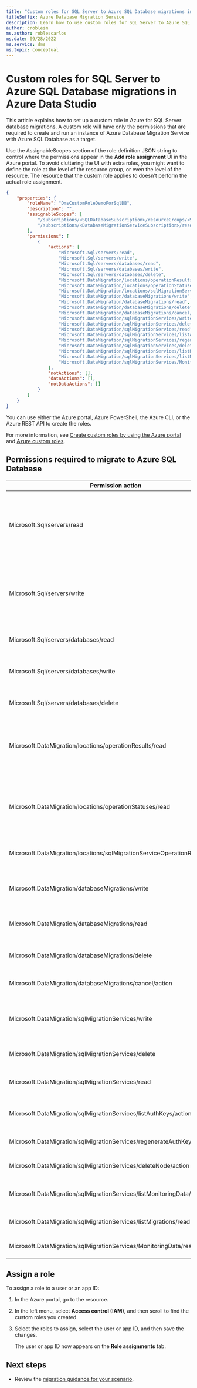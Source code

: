 ```yaml
---
title: "Custom roles for SQL Server to Azure SQL Database migrations in Azure Data Studio"
titleSuffix: Azure Database Migration Service
description: Learn how to use custom roles for SQL Server to Azure SQL Database migrations in Azure Data Studio.
author: croblesm
ms.author: roblescarlos
ms.date: 09/28/2022
ms.service: dms
ms.topic: conceptual
---
```


# Custom roles for SQL Server to Azure SQL Database migrations in Azure Data Studio

This article explains how to set up a custom role in Azure for SQL Server database migrations. A custom role will have only the permissions that are required to create and run an instance of Azure Database Migration Service with Azure SQL Database as a target.

Use the AssignableScopes section of the role definition JSON string to control where the permissions appear in the **Add role assignment** UI in the Azure portal. To avoid cluttering the UI with extra roles, you might want to define the role at the level of the resource group, or even the level of the resource. The resource that the custom role applies to doesn't perform the actual role assignment.

```json
{
    "properties": {
        "roleName": "DmsCustomRoleDemoForSqlDB",
        "description": "",
        "assignableScopes": [
            "/subscriptions/<SQLDatabaseSubscription>/resourceGroups/<SQLDatabaseResourceGroup>",
            "/subscriptions/<DatabaseMigrationServiceSubscription>/resourceGroups/<DatabaseMigrationServiceResourceGroup>"
        ],
        "permissions": [
            {
                "actions": [
                    "Microsoft.Sql/servers/read",
                    "Microsoft.Sql/servers/write",
                    "Microsoft.Sql/servers/databases/read",
                    "Microsoft.Sql/servers/databases/write",
                    "Microsoft.Sql/servers/databases/delete",
                    "Microsoft.DataMigration/locations/operationResults/read",
                    "Microsoft.DataMigration/locations/operationStatuses/read",
                    "Microsoft.DataMigration/locations/sqlMigrationServiceOperationResults/read",
                    "Microsoft.DataMigration/databaseMigrations/write",
                    "Microsoft.DataMigration/databaseMigrations/read",
                    "Microsoft.DataMigration/databaseMigrations/delete",
                    "Microsoft.DataMigration/databaseMigrations/cancel/action",
                    "Microsoft.DataMigration/sqlMigrationServices/write",
                    "Microsoft.DataMigration/sqlMigrationServices/delete",
                    "Microsoft.DataMigration/sqlMigrationServices/read",
                    "Microsoft.DataMigration/sqlMigrationServices/listAuthKeys/action",
                    "Microsoft.DataMigration/sqlMigrationServices/regenerateAuthKeys/action",
                    "Microsoft.DataMigration/sqlMigrationServices/deleteNode/action",
                    "Microsoft.DataMigration/sqlMigrationServices/listMonitoringData/action",
                    "Microsoft.DataMigration/sqlMigrationServices/listMigrations/read",
                    "Microsoft.DataMigration/sqlMigrationServices/MonitoringData/read"
                ],
                "notActions": [],
                "dataActions": [],
                "notDataActions": []
            }
        ]
    }
}
```

You can use either the Azure portal, Azure PowerShell, the Azure CLI, or the Azure REST API to create the roles.

For more information, see [Create custom roles by using the Azure portal](../role-based-access-control/custom-roles-portal.md) and [Azure custom roles](../role-based-access-control/custom-roles.md).

## Permissions required to migrate to Azure SQL Database

| Permission action    | Description       |
| ------------------------------------------- | --------------------------------------------------------------------|
| Microsoft.Sql/servers/read | Return the list of SQL database resources or get the properties for the specified SQL database. |
| Microsoft.Sql/servers/write | Create a SQL database with the specified parameters or update the properties or tags for the specified SQL database. |
| Microsoft.Sql/servers/databases/read | Get an existing SQL database. |
| Microsoft.Sql/servers/databases/write | Create a new database or update an existing database. |
| Microsoft.Sql/servers/databases/delete | Delete an existing SQL database. |
| Microsoft.DataMigration/locations/operationResults/read | Get the results of a long-running operation related to a 202 Accepted response. |
| Microsoft.DataMigration/locations/operationStatuses/read | Get the status of a long-running operation related to a 202 Accepted response. |
| Microsoft.DataMigration/locations/sqlMigrationServiceOperationResults/read | Retrieve service operation results.   |
| Microsoft.DataMigration/databaseMigrations/write | Create or update a database migration resource. |
| Microsoft.DataMigration/databaseMigrations/read | Retrieve a database migration resource. |
| Microsoft.DataMigration/databaseMigrations/delete | Delete a database migration resource. |
| Microsoft.DataMigration/databaseMigrations/cancel/action | Stop ongoing migration for the database. |
| Microsoft.DataMigration/sqlMigrationServices/write | Create a new service or change the properties of an existing service. |
| Microsoft.DataMigration/sqlMigrationServices/delete | Delete an existing service. |
| Microsoft.DataMigration/sqlMigrationServices/read | Retrieve the details of the migration service. |
| Microsoft.DataMigration/sqlMigrationServices/listAuthKeys/action | Retrieve the list of authentication keys. |
| Microsoft.DataMigration/sqlMigrationServices/regenerateAuthKeys/action | Regenerate authentication keys. |
| Microsoft.DataMigration/sqlMigrationServices/deleteNode/action | Deregister the integration runtime node. |
| Microsoft.DataMigration/sqlMigrationServices/listMonitoringData/action | List the monitoring data for all migrations. |
| Microsoft.DataMigration/sqlMigrationServices/listMigrations/read | Lists the migrations for the user. |
| Microsoft.DataMigration/sqlMigrationServices/MonitoringData/read | Retrieve the monitoring data.  |

## Assign a role

To assign a role to a user or an app ID:

1. In the Azure portal, go to the resource.

1. In the left menu, select **Access control (IAM)**, and then scroll to find the custom roles you created.

1. Select the roles to assign, select the user or app ID, and then save the changes.

   The user or app ID now appears on the **Role assignments** tab.

## Next steps

- Review the [migration guidance for your scenario](/data-migration/).
